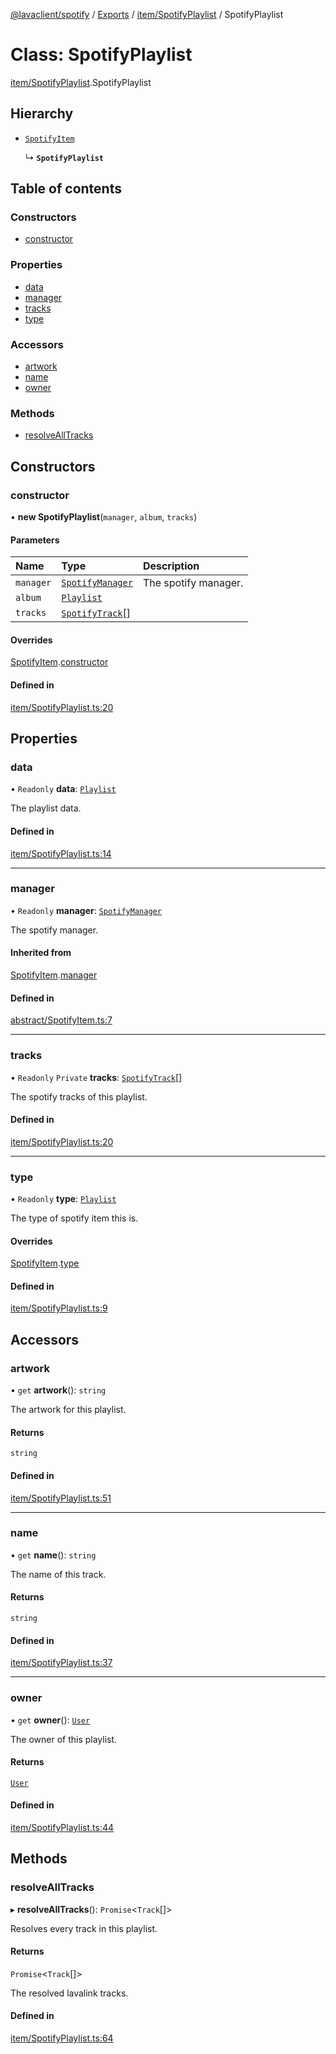 [@lavaclient/spotify](../README.md) / [Exports](../modules.md) / [item/SpotifyPlaylist](../modules/item_spotifyplaylist.md) / SpotifyPlaylist

# Class: SpotifyPlaylist

[item/SpotifyPlaylist](../modules/item_spotifyplaylist.md).SpotifyPlaylist

## Hierarchy

- [`SpotifyItem`](abstract_spotifyitem.spotifyitem.md)

  ↳ **`SpotifyPlaylist`**

## Table of contents

### Constructors

- [constructor](item_spotifyplaylist.spotifyplaylist.md#constructor)

### Properties

- [data](item_spotifyplaylist.spotifyplaylist.md#data)
- [manager](item_spotifyplaylist.spotifyplaylist.md#manager)
- [tracks](item_spotifyplaylist.spotifyplaylist.md#tracks)
- [type](item_spotifyplaylist.spotifyplaylist.md#type)

### Accessors

- [artwork](item_spotifyplaylist.spotifyplaylist.md#artwork)
- [name](item_spotifyplaylist.spotifyplaylist.md#name)
- [owner](item_spotifyplaylist.spotifyplaylist.md#owner)

### Methods

- [resolveAllTracks](item_spotifyplaylist.spotifyplaylist.md#resolvealltracks)

## Constructors

### constructor

• **new SpotifyPlaylist**(`manager`, `album`, `tracks`)

#### Parameters

| Name | Type | Description |
| :------ | :------ | :------ |
| `manager` | [`SpotifyManager`](spotifymanager.spotifymanager-1.md) | The spotify manager. |
| `album` | [`Playlist`](../interfaces/spotify.spotify-1.playlist.md) |  |
| `tracks` | [`SpotifyTrack`](item_spotifytrack.spotifytrack.md)[] |  |

#### Overrides

[SpotifyItem](abstract_spotifyitem.spotifyitem.md).[constructor](abstract_spotifyitem.spotifyitem.md#constructor)

#### Defined in

[item/SpotifyPlaylist.ts:20](https://github.com/Lavaclient/plugins/blob/9c6d497/packages/spotify/src/item/SpotifyPlaylist.ts#L20)

## Properties

### data

• `Readonly` **data**: [`Playlist`](../interfaces/spotify.spotify-1.playlist.md)

The playlist data.

#### Defined in

[item/SpotifyPlaylist.ts:14](https://github.com/Lavaclient/plugins/blob/9c6d497/packages/spotify/src/item/SpotifyPlaylist.ts#L14)

___

### manager

• `Readonly` **manager**: [`SpotifyManager`](spotifymanager.spotifymanager-1.md)

The spotify manager.

#### Inherited from

[SpotifyItem](abstract_spotifyitem.spotifyitem.md).[manager](abstract_spotifyitem.spotifyitem.md#manager)

#### Defined in

[abstract/SpotifyItem.ts:7](https://github.com/Lavaclient/plugins/blob/9c6d497/packages/spotify/src/abstract/SpotifyItem.ts#L7)

___

### tracks

• `Readonly` `Private` **tracks**: [`SpotifyTrack`](item_spotifytrack.spotifytrack.md)[]

The spotify tracks of this playlist.

#### Defined in

[item/SpotifyPlaylist.ts:20](https://github.com/Lavaclient/plugins/blob/9c6d497/packages/spotify/src/item/SpotifyPlaylist.ts#L20)

___

### type

• `Readonly` **type**: [`Playlist`](../enums/abstract_spotifyitem.spotifyitemtype.md#playlist)

The type of spotify item this is.

#### Overrides

[SpotifyItem](abstract_spotifyitem.spotifyitem.md).[type](abstract_spotifyitem.spotifyitem.md#type)

#### Defined in

[item/SpotifyPlaylist.ts:9](https://github.com/Lavaclient/plugins/blob/9c6d497/packages/spotify/src/item/SpotifyPlaylist.ts#L9)

## Accessors

### artwork

• `get` **artwork**(): `string`

The artwork for this playlist.

#### Returns

`string`

#### Defined in

[item/SpotifyPlaylist.ts:51](https://github.com/Lavaclient/plugins/blob/9c6d497/packages/spotify/src/item/SpotifyPlaylist.ts#L51)

___

### name

• `get` **name**(): `string`

The name of this track.

#### Returns

`string`

#### Defined in

[item/SpotifyPlaylist.ts:37](https://github.com/Lavaclient/plugins/blob/9c6d497/packages/spotify/src/item/SpotifyPlaylist.ts#L37)

___

### owner

• `get` **owner**(): [`User`](../interfaces/spotify.spotify-1.user.md)

The owner of this playlist.

#### Returns

[`User`](../interfaces/spotify.spotify-1.user.md)

#### Defined in

[item/SpotifyPlaylist.ts:44](https://github.com/Lavaclient/plugins/blob/9c6d497/packages/spotify/src/item/SpotifyPlaylist.ts#L44)

## Methods

### resolveAllTracks

▸ **resolveAllTracks**(): `Promise`<`Track`[]\>

Resolves every track in this playlist.

#### Returns

`Promise`<`Track`[]\>

The resolved lavalink tracks.

#### Defined in

[item/SpotifyPlaylist.ts:64](https://github.com/Lavaclient/plugins/blob/9c6d497/packages/spotify/src/item/SpotifyPlaylist.ts#L64)
